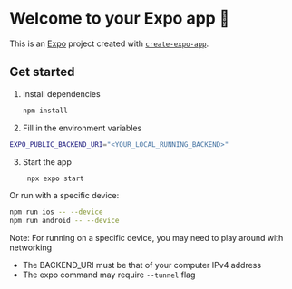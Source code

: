 # Welcome to your Expo app 👋

This is an [Expo](https://expo.dev) project created with [`create-expo-app`](https://www.npmjs.com/package/create-expo-app).

## Get started


1. Install dependencies

   ```bash
   npm install
   ```

2. Fill in the environment variables
```bash
EXPO_PUBLIC_BACKEND_URI="<YOUR_LOCAL_RUNNING_BACKEND>"
```

3. Start the app

   ```bash
    npx expo start
   ```

Or run with a specific device:
```bash
npm run ios -- --device
npm run android -- --device
```

Note: For running on a specific device, you may need to play around with networking
- The BACKEND_URI must be that of your computer IPv4 address
- The expo command may require `--tunnel` flag

